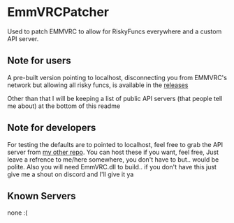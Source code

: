 # EmmVRCPatcher
Used to patch EMMVRC to allow for RiskyFuncs everywhere and a custom API server.

## Note for users
A pre-built version pointing to localhost, disconnecting you from EMMVRC's network but allowing all risky funcs, is available in the [releases](https://github.com/ERROR0418/EmmVRCPatcher/releases)

Other than that I will be keeping a list of public API servers (that people tell me about) at the bottom of this readme

## Note for developers
For testing the defaults are to pointed to localhost, feel free to grab the API server from [my other repo](https://github.com/ERROR0418/EmmServer).
You can host these if you want, feel free, Just leave a refrence to me/here somewhere, you don't have to but.. would be polite.
Also you will need EmmVRC.dll to build.. if you don't have this just give me a shout on discord and I'll give it ya

## Known Servers
none :(
